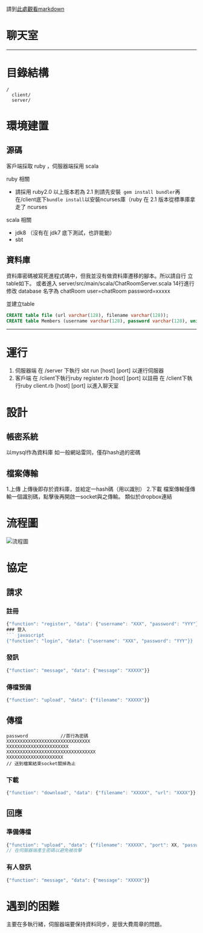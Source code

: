 請到[此處觀看markdown](https://github.com/MROS/chat_room)
# 聊天室

---
# 目錄結構
```
/
  client/
  server/
```
# 環境建置

## 源碼

客戶端採取 ruby ，伺服器端採用 scala

ruby 相關

 - 請採用 ruby2.0 以上版本若為 2.1 則請先安裝``` gem install bundler```再在/client底下```bundle install```以安裝ncurses庫（ruby 在 2.1 版本從標準庫拿走了 ncurses

scala 相關

 - jdk8 （沒有在 jdk7 底下測試，也許能動）
 - sbt

## 資料庫
資料庫密碼被寫死進程式碼中，但我並沒有做資料庫遷移的腳本。所以請自行
立table如下。
或者進入 server/src/main/scala/ChatRoomServer.scala 14行進行修改
database 名字為 chatRoom
user=chatRoom
password=xxxxx

並建立table
``` sql
CREATE table file (url varchar(128), filename varchar(128));
CREATE table Members (username varchar(128), password varchar(128), unique (username));
```
---
# 運行
1. 伺服器端
在 /server 下執行 sbt run [host] [port] 以運行伺服器
2. 客戶端
在 /client下執行ruby register.rb [host] [port] 以註冊
在 /client下執行ruby client.rb [host] [port] 以進入聊天室

# 設計

## 帳密系統
以mysql作為資料庫
如一般網站雷同，僅存hash過的密碼

## 檔案傳輸
1.上傳
上傳後即存於資料庫，並給定一hash碼（用以識別）
2.下載
檔案傳輸僅傳輸一個識別碼，點擊後再開啟一socket與之傳輸。
類似於dropbox連結

# 流程圖
![流程圖](1)


# 協定
## 請求

### 註冊
``` javascript
{"function": "register", "data": {"username": "XXX", "password": "YYY"}}
### 登入
``` javascript
{"function": "login", "data": {"username": "XXX", "password": "YYY"}}
```
### 發訊
``` javascript
{"function": "message", "data": {"message": "XXXXX"}}
```

### 傳檔預備
``` javascript
{"function": "upload", "data": {"filename": "XXXXX"}}
```
## 傳檔
```
password            //首行為密碼
XXXXXXXXXXXXXXXXXXXXXXXXXXXXXXX
XXXXXXXXXXXXXXXXXXXXXXX
XXXXXXXXXXXXXXXXXXXXXXXXXXXXXXXXX
XXXXXXXXXXXXXXXXXXXXX
// 送到檔案結束socket關掉為止
```

### 下載
``` javascript
{"function": "download", "data": {"filename": "XXXXX", "url": "XXXX"}}
```

## 回應

### 準備傳檔
``` javascript
{"function": "upload", "data": {"filename": "XXXXX", "port": XX, "password": "XXXXX"}}
// 在伺服器端產生密碼以避免被攻擊
```

### 有人發訊
``` javascript
{"function": "message", "data": {"message": "XXXXX"}}
```


# 遇到的困難
主要在多執行緒，伺服器端要保持資料同步，是很大費周章的問題。



  [1]: https://lh4.googleusercontent.com/-wYd5S2_3gS8/VEpmXyPXvWI/AAAAAAAAAEM/n-79r76IS_I/w951-h535-no/P_20141024_224622.jpg